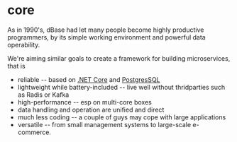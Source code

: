 # core

As in 1990's, dBase had let many people become highly productive programmers, by its simple working environment and powerful data operability.

We're aiming similar goals to create a framework for building microservices, that is
* reliable -- based on [.NET Core](https://github.com/dotnet/core) and [PostgresSQL](https://www.postgresql.org/)
* lightweight while battery-included -- live well without thridparties such as Radis or Kafka
* high-performance -- esp on multi-core boxes
* data handling and operation are unified and direct
* much less coding -- a couple of guys may cope with large applications 
* versatile -- from small management systems to large-scale e-commerce.
